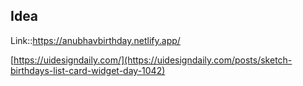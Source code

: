 ## Idea
Link::https://anubhavbirthday.netlify.app/



[https://uidesigndaily.com/](https://uidesigndaily.com/posts/sketch-birthdays-list-card-widget-day-1042)
